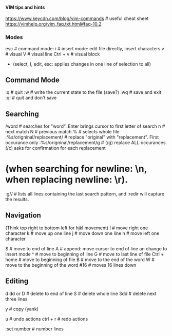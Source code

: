 #### VIM tips and hints
https://www.keycdn.com/blog/vim-commands  # useful cheat sheet
https://vimhelp.org/vim_faq.txt.html#faq-10.2


### Modes ### 
esc  # command mode: 
i  # insert mode: edit file directly, insert characters
v  # visual
V  # visual line
Ctrl + v  # visual block
- (select, I, edit, esc: applies changes in one line of selection to all)

## Command Mode ##
:q  # quit
:w  # write the current state to the file (save?)
:wq  # save and exit
:q!  # quit and don't save


## Searching ##
/word  # searches for "word". Enter brings cursor to first letter of search
    n  # next match
    N  # previous match
%  # selects whole file
:%s/origninal/replacement/  # replace "original" with "replacement". First occurance only 
:%s/origninal/replacement/g  # (/g) replace ALL occurances. (/c) asks for confirmation for each replacement
  # (when searching for newline: \n, when replacing newline: \r).
:g//  # lists all lines containing the last search pattern, and :redir will capture the results.

## Navigation ##
(Think top right to bottom left for hjkl movement)
l  # move right one character
k  # move up one line
j  # move down one line
h  # move left one character

$  # move to end of line
  A  # append: move cursor to end of line an change to insert mode
^  # move to beginning of line
G  # move to last line of file 
Ctrl + home  # move to beginning of file
B  # move to the end of the word
W  # move to the beginning of the word
#16  # moves 16 lines down

## Editing ##
d
dd or D  # delete to end of line
S  # delete whole line
3dd  # delete next three lines

y  # copy (yank)

u  # undo actions
ctrl + r  # redo actions

:set number  # number lines


